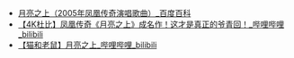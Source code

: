 - [月亮之上（2005年凤凰传奇演唱歌曲）_百度百科](https://baike.baidu.com/item/%E6%9C%88%E4%BA%AE%E4%B9%8B%E4%B8%8A/7623680)
- [【4K杜比】凤凰传奇《月亮之上》成名作！这才是真正的爷青回！_哔哩哔哩_bilibili](https://www.bilibili.com/video/BV1734y1C7p2/)
- [【猫和老鼠】月亮之上_哔哩哔哩_bilibili](https://www.bilibili.com/video/BV1M44y1n7a9/)
